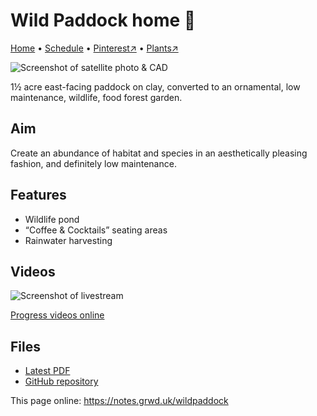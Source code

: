 # Wild Paddock home 🏡

[Home](https://notes.grwd.uk/wildpaddock/) • [Schedule](https://notes.grwd.uk/wildpaddock/schedule/) • [Pinterest↗](https://www.pinterest.co.uk/NatureWorksGarden/wildpaddock/) • [Plants↗](https://bit.ly/wildpaddock-plants)

![Screenshot of satellite photo & CAD](https://res.cloudinary.com/growdigital/image/upload/w_320/v1640208551/wildpaddock/paddock-screenshot-begin.jpg)

1½ acre east-facing paddock on clay, converted to an ornamental, low maintenance, wildlife, food forest garden.

## Aim

Create an abundance of habitat and species in an aesthetically pleasing fashion, and definitely low maintenance.

## Features

* Wildlife pond
* “Coffee & Cocktails” seating areas
* Rainwater harvesting

## Videos

![Screenshot of livestream](https://res.cloudinary.com/growdigital/image/upload/w_320/v1638362351/clifftop/clifftop-livestream.jpg)

[Progress videos online](https://bit.ly/wildpaddock-playlist)

## Files

* [Latest PDF](https://github.com/growdigital/wildpaddock/blob/main/wildpaddock.pdf)
* [GitHub repository](https://github.com/growdigital/wildpaddock)

This page online: <https://notes.grwd.uk/wildpaddock>
